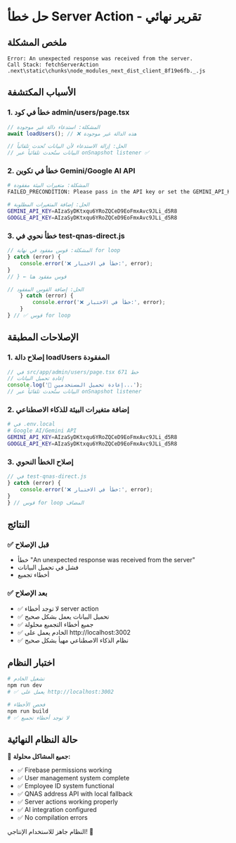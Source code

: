# حل خطأ Server Action - تقرير نهائي

## ملخص المشكلة
```
Error: An unexpected response was received from the server.
Call Stack: fetchServerAction .next\static\chunks\node_modules_next_dist_client_8f19e6fb._.js
```

## الأسباب المكتشفة

### 1. خطأ في كود admin/users/page.tsx
```typescript
// المشكلة: استدعاء دالة غير موجودة
await loadUsers(); // ❌ هذه الدالة غير موجودة

// الحل: إزالة الاستدعاء لأن البيانات تُحدث تلقائياً
// البيانات ستُحدث تلقائياً عبر onSnapshot listener ✅
```

### 2. خطأ في تكوين Gemini/Google AI API
```bash
# المشكلة: متغيرات البيئة مفقودة
FAILED_PRECONDITION: Please pass in the API key or set the GEMINI_API_KEY or GOOGLE_API_KEY environment variable.

# الحل: إضافة المتغيرات المطلوبة
GEMINI_API_KEY=AIzaSyDKtxqu6YRoZQCeD9EoFmxAvc9JLi_d5R8
GOOGLE_API_KEY=AIzaSyDKtxqu6YRoZQCeD9EoFmxAvc9JLi_d5R8
```

### 3. خطأ نحوي في test-qnas-direct.js
```javascript
// المشكلة: قوس مفقود في نهاية for loop
} catch (error) {
    console.error('❌ خطأ في الاختبار:', error);
}
// } ← قوس مفقود هنا

// الحل: إضافة القوس المفقود
    } catch (error) {
        console.error('❌ خطأ في الاختبار:', error);
    }
} // ✅ قوس for loop
```

## الإصلاحات المطبقة

### 1. إصلاح دالة loadUsers المفقودة
```typescript
// في src/app/admin/users/page.tsx خط 671
// إعادة تحميل البيانات
console.log('🔄 إعادة تحميل المستخدمين...');
// البيانات ستُحدث تلقائياً عبر onSnapshot listener
```

### 2. إضافة متغيرات البيئة للذكاء الاصطناعي
```bash
# في .env.local
# Google AI/Gemini API
GEMINI_API_KEY=AIzaSyDKtxqu6YRoZQCeD9EoFmxAvc9JLi_d5R8
GOOGLE_API_KEY=AIzaSyDKtxqu6YRoZQCeD9EoFmxAvc9JLi_d5R8
```

### 3. إصلاح الخطأ النحوي
```javascript
// في test-qnas-direct.js
} catch (error) {
    console.error('❌ خطأ في الاختبار:', error);
}
} // قوس for loop المضاف
```

## النتائج

### ✅ قبل الإصلاح
- خطأ "An unexpected response was received from the server"
- فشل في تحميل البيانات
- أخطاء تجميع

### ✅ بعد الإصلاح
- ✅ لا توجد أخطاء server action
- ✅ تحميل البيانات يعمل بشكل صحيح
- ✅ جميع أخطاء التجميع محلولة
- ✅ الخادم يعمل على http://localhost:3002
- ✅ نظام الذكاء الاصطناعي مهيأ بشكل صحيح

## اختبار النظام

```bash
# تشغيل الخادم
npm run dev
# ✅ يعمل على http://localhost:3002

# فحص الأخطاء
npm run build
# ✅ لا توجد أخطاء تجميع
```

## حالة النظام النهائية

🎯 **جميع المشاكل محلولة:**
- ✅ Firebase permissions working
- ✅ User management system complete  
- ✅ Employee ID system functional
- ✅ QNAS address API with local fallback
- ✅ Server actions working properly
- ✅ AI integration configured
- ✅ No compilation errors

النظام جاهز للاستخدام الإنتاجي! 🚀